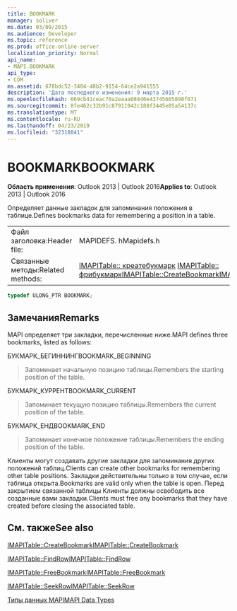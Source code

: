 ```yaml
---
title: BOOKMARK
manager: soliver
ms.date: 03/09/2015
ms.audience: Developer
ms.topic: reference
ms.prod: office-online-server
localization_priority: Normal
api_name:
- MAPI.BOOKMARK
api_type:
- COM
ms.assetid: 678bdc52-3404-48b2-9154-64ce2a941555
description: 'Дата последнего изменения: 9 марта 2015 г.'
ms.openlocfilehash: 069cb41ceac70a2eaaa08440e43745605890f071
ms.sourcegitcommit: 8fe462c32b91c87911942c188f3445e85a54137c
ms.translationtype: MT
ms.contentlocale: ru-RU
ms.lasthandoff: 04/23/2019
ms.locfileid: "32318041"
---
```

# <a name="bookmark"></a><span data-ttu-id="c04e7-103">BOOKMARK</span><span class="sxs-lookup"><span data-stu-id="c04e7-103">BOOKMARK</span></span>

  
  
<span data-ttu-id="c04e7-104">**Область применения**: Outlook 2013 | Outlook 2016</span><span class="sxs-lookup"><span data-stu-id="c04e7-104">**Applies to**: Outlook 2013 | Outlook 2016</span></span> 
  
<span data-ttu-id="c04e7-105">Определяет данные закладок для запоминания положения в таблице.</span><span class="sxs-lookup"><span data-stu-id="c04e7-105">Defines bookmarks data for remembering a position in a table.</span></span> 
  
|||
|:-----|:-----|
|<span data-ttu-id="c04e7-106">Файл заголовка:</span><span class="sxs-lookup"><span data-stu-id="c04e7-106">Header file:</span></span>  <br/> |<span data-ttu-id="c04e7-107">MAPIDEFS. h</span><span class="sxs-lookup"><span data-stu-id="c04e7-107">Mapidefs.h</span></span>  <br/> |
|<span data-ttu-id="c04e7-108">Связанные методы:</span><span class="sxs-lookup"><span data-stu-id="c04e7-108">Related methods:</span></span>  <br/> |<span data-ttu-id="c04e7-109">[IMAPITable:: креатебукмарк](imapitable-createbookmark.md) [IMAPITable:: фрибукмарк](imapitable-freebookmark.md)</span><span class="sxs-lookup"><span data-stu-id="c04e7-109">[IMAPITable::CreateBookmark](imapitable-createbookmark.md)[IMAPITable::FreeBookmark](imapitable-freebookmark.md)</span></span> <br/> |
   
```cpp
typedef ULONG_PTR BOOKMARK;
```

## <a name="remarks"></a><span data-ttu-id="c04e7-110">Замечания</span><span class="sxs-lookup"><span data-stu-id="c04e7-110">Remarks</span></span>

<span data-ttu-id="c04e7-111">MAPI определяет три закладки, перечисленные ниже.</span><span class="sxs-lookup"><span data-stu-id="c04e7-111">MAPI defines three bookmarks, listed as follows:</span></span>
  
<span data-ttu-id="c04e7-112">БУКМАРК_БЕГИННИНГ</span><span class="sxs-lookup"><span data-stu-id="c04e7-112">BOOKMARK_BEGINNING</span></span> 
  
> <span data-ttu-id="c04e7-113">Запоминает начальную позицию таблицы.</span><span class="sxs-lookup"><span data-stu-id="c04e7-113">Remembers the starting position of the table.</span></span> 
    
<span data-ttu-id="c04e7-114">БУКМАРК_КУРРЕНТ</span><span class="sxs-lookup"><span data-stu-id="c04e7-114">BOOKMARK_CURRENT</span></span> 
  
> <span data-ttu-id="c04e7-115">Запоминает текущую позицию таблицы.</span><span class="sxs-lookup"><span data-stu-id="c04e7-115">Remembers the current position of the table.</span></span>
    
<span data-ttu-id="c04e7-116">БУКМАРК_ЕНД</span><span class="sxs-lookup"><span data-stu-id="c04e7-116">BOOKMARK_END</span></span> 
  
> <span data-ttu-id="c04e7-117">Запоминает конечное положение таблицы.</span><span class="sxs-lookup"><span data-stu-id="c04e7-117">Remembers the ending position of the table.</span></span>
    
<span data-ttu-id="c04e7-118">Клиенты могут создавать другие закладки для запоминания других положений таблиц.</span><span class="sxs-lookup"><span data-stu-id="c04e7-118">Clients can create other bookmarks for remembering other table positions.</span></span> <span data-ttu-id="c04e7-119">Закладки действительны только в том случае, если таблица открыта.</span><span class="sxs-lookup"><span data-stu-id="c04e7-119">Bookmarks are valid only when the table is open.</span></span> <span data-ttu-id="c04e7-120">Перед закрытием связанной таблицы Клиенты должны освободить все созданные вами закладки.</span><span class="sxs-lookup"><span data-stu-id="c04e7-120">Clients must free any bookmarks that they have created before closing the associated table.</span></span> 
  
## <a name="see-also"></a><span data-ttu-id="c04e7-121">См. также</span><span class="sxs-lookup"><span data-stu-id="c04e7-121">See also</span></span>



[<span data-ttu-id="c04e7-122">IMAPITable::CreateBookmark</span><span class="sxs-lookup"><span data-stu-id="c04e7-122">IMAPITable::CreateBookmark</span></span>](imapitable-createbookmark.md)
  
[<span data-ttu-id="c04e7-123">IMAPITable::FindRow</span><span class="sxs-lookup"><span data-stu-id="c04e7-123">IMAPITable::FindRow</span></span>](imapitable-findrow.md)
  
[<span data-ttu-id="c04e7-124">IMAPITable::FreeBookmark</span><span class="sxs-lookup"><span data-stu-id="c04e7-124">IMAPITable::FreeBookmark</span></span>](imapitable-freebookmark.md)
  
[<span data-ttu-id="c04e7-125">IMAPITable::SeekRow</span><span class="sxs-lookup"><span data-stu-id="c04e7-125">IMAPITable::SeekRow</span></span>](imapitable-seekrow.md)


[<span data-ttu-id="c04e7-126">Типы данных MAPI</span><span class="sxs-lookup"><span data-stu-id="c04e7-126">MAPI Data Types</span></span>](mapi-data-types.md)


